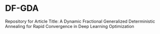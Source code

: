 # DF-GDA
Repository for Article Title: A Dynamic Fractional Generalized Deterministic Annealing for Rapid Convergence in Deep Learning Optimization
